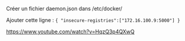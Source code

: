 Créer un fichier daemon.json dans /etc/docker/

Ajouter cette ligne : 
``
{ "insecure-registries":["172.16.100.9:5000"] }
``

https://www.youtube.com/watch?v=HqzQ3p4QXwQ